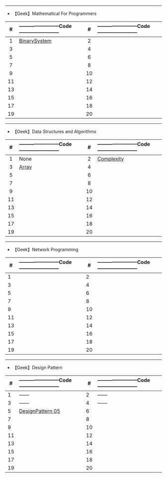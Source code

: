 ------



+ 【Geek】Mathematical For Programmers

| # | ————————Code———————— | # |————————Code———————— |
| :------: | :-------------- |  :------: | :-------------- |
|	1	|[BinarySystem](https://github.com/SherryShi0108/MyGeekCode/blob/master/MathematicalForProgrammers/01_BinarySystem.cs)|2| |
|	3	|	|4| |
|	5	|	|6| |
|7| |8| |
|9| |10| |
|11| |12| |
|13| |14| |
|15| |16| |
|17| |18| |
|19| |20| |



------



+ 【Geek】Data Structures and Algorithms

| # | ————————Code———————— | # | ————————Code———————— |
| :------: |  :------- | :------: | :------- |
|	1	|   None   | 2 | [Complexity](https://github.com/SherryShi0108/MyGeekCode/blob/master/Data%20Structures%20and%20Algorithms/CH02_Complexity.cs) |
| 3 | [Array](https://github.com/SherryShi0108/MyGeekCode/blob/master/Data%20Structures%20and%20Algorithms/CH03_Array.cs)     | 4 | |
| 5 |      | 6 | |
| 7 |      | 8 | |
| 9 |      | 10| |
| 11|      | 12| |
| 13|      | 14| |
| 15|      | 16| |
| 17 | | 18 | |
| 19 | | 20 | |



------



+ 【Geek】Network Programming

| #    | ————————Code———————— | #    | ————————Code———————— |
| ---- | :------------------- | ---- | :------------------- |
| 1    |                      | 2    |                      |
| 3    |                      | 4    |                      |
| 5    |                      | 6    |                      |
| 7    |                      | 8    |                      |
| 9    |                      | 10   |                      |
| 11   |                      | 12   |                      |
| 13   |                      | 14   |                      |
| 15   |                      | 16   |                      |
| 17   |                      | 18   |                      |
| 19   |                      | 20   |                      |



------



+ 【Geek】Design Pattern

| #    | ————————Code———————— | #    | ————————Code———————— |
| ---- | :------------------- | ---- | :------------------- |
| 1    |  ——                    | 2    |  ——                    |
| 3    |  ——                    | 4    |  ——                    |
| 5    |  [DesignPattern 05](https://github.com/SherryShi0108/MyGeekCode/blob/master/Design%20Pattern/DesignPattern%2005.cs)                    | 6    |                      |
| 7    |                      | 8    |                      |
| 9    |                      | 10   |                      |
| 11   |                      | 12   |                      |
| 13   |                      | 14   |                      |
| 15   |                      | 16   |                      |
| 17   |                      | 18   |                      |
| 19   |                      | 20   |                      |

